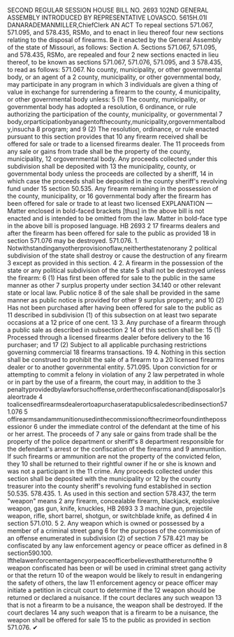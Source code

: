 SECOND REGULAR SESSION
HOUSE BILL NO. 2693
102ND GENERAL ASSEMBLY
INTRODUCED BY REPRESENTATIVE LOVASCO.
5615H.01I DANARADEMANMILLER,ChiefClerk
AN ACT
To repeal sections 571.067, 571.095, and 578.435, RSMo, and to enact in lieu thereof four
new sections relating to the disposal of firearms.
Be it enacted by the General Assembly of the state of Missouri, as follows:
Section A. Sections 571.067, 571.095, and 578.435, RSMo, are repealed and four
2 new sections enacted in lieu thereof, to be known as sections 571.067, 571.076, 571.095, and
3 578.435, to read as follows:
571.067. No county, municipality, or other governmental body, or an agent of a
2 county, municipality, or other governmental body, may participate in any program in which
3 individuals are given a thing of value in exchange for surrendering a firearm to the county,
4 municipality, or other governmental body unless:
5 (1) The county, municipality, or governmental body has adopted a resolution,
6 ordinance, or rule authorizing the participation of the county, municipality, or governmental
7 body,orparticipationbyanagentofthecounty,municipality,orgovernmentalbody,insucha
8 program; and
9 (2) The resolution, ordinance, or rule enacted pursuant to this section provides that
10 any firearm received shall be offered for sale or trade to a licensed firearms dealer. The
11 proceeds from any sale or gains from trade shall be the property of the county, municipality,
12 orgovernmental body. Any proceeds collected under this subdivision shall be deposited with
13 the municipality, county, or governmental body unless the proceeds are collected by a sheriff,
14 in which case the proceeds shall be deposited in the county sheriff's revolving fund under
15 section 50.535. Any firearm remaining in the possession of the county, municipality, or
16 governmental body after the firearm has been offered for sale or trade to at least two licensed
EXPLANATION — Matter enclosed in bold-faced brackets [thus] in the above bill is not enacted and is
intended to be omitted from the law. Matter in bold-face type in the above bill is proposed language.
HB 2693 2
17 firearms dealers and after the firearm has been offered for sale to the public as provided
18 in section 571.076 may be destroyed.
571.076. 1. Notwithstandinganyotherprovisionoflaw,neitherthestatenorany
2 political subdivision of the state shall destroy or cause the destruction of any firearm
3 except as provided in this section.
4 2. A firearm in the possession of the state or any political subdivision of the state
5 shall not be destroyed unless the firearm:
6 (1) Has first been offered for sale to the public in the same manner as other
7 surplus property under section 34.140 or other relevant state or local law. Public notice
8 of the sale shall be provided in the same manner as public notice is provided for other
9 surplus property; and
10 (2) Has not been purchased after having been offered for sale to the public as
11 described in subdivision (1) of this subsection on at least two separate occasions at a
12 price of one cent.
13 3. Any purchase of a firearm through a public sale as described in subsection 2
14 of this section shall be:
15 (1) Processed through a licensed firearms dealer before delivery to the
16 purchaser; and
17 (2) Subject to all applicable purchasing restrictions governing commercial
18 firearms transactions.
19 4. Nothing in this section shall be construed to prohibit the sale of a firearm to a
20 licensed firearms dealer or to another governmental entity.
571.095. Upon conviction for or attempting to commit a felony in violation of any
2 law perpetrated in whole or in part by the use of a firearm, the court may, in addition to the
3 penaltyprovidedbylawforsuchoffense,ordertheconfiscationand[disposalor]saleortrade
4 toalicensedfirearmsdealerortoapurchaseratapublicsaledescribedinsection571.076
5 offirearmsandammunitionusedinthecommissionofthecrimeorfoundinthepossessionor
6 under the immediate control of the defendant at the time of his or her arrest. The proceeds of
7 any sale or gains from trade shall be the property of the police department or sheriff's
8 department responsible for the defendant's arrest or the confiscation of the firearms and
9 ammunition. If such firearms or ammunition are not the property of the convicted felon, they
10 shall be returned to their rightful owner if he or she is known and was not a participant in the
11 crime. Any proceeds collected under this section shall be deposited with the municipality or
12 by the county treasurer into the county sheriff's revolving fund established in section 50.535.
578.435. 1. As used in this section and section 578.437, the term "weapon" means
2 any firearm, concealable firearm, blackjack, explosive weapon, gas gun, knife, knuckles,
HB 2693 3
3 machine gun, projectile weapon, rifle, short barrel, shotgun, or switchblade knife, as defined
4 in section 571.010.
5 2. Any weapon which is owned or possessed by a member of a criminal street gang
6 for the purposes of the commission of an offense enumerated in subdivision (2) of section
7 578.421 may be confiscated by any law enforcement agency or peace officer as defined in
8 section590.100. Ifthelawenforcementagencyorpeaceofficerbelievesthatthereturnofthe
9 weapon confiscated has been or will be used in criminal street gang activity or that the return
10 of the weapon would be likely to result in endangering the safety of others, the law
11 enforcement agency or peace officer may initiate a petition in circuit court to determine if the
12 weapon should be returned or declared a nuisance. If the court declares any such weapon
13 that is not a firearm to be a nuisance, the weapon shall be destroyed. If the court declares
14 any such weapon that is a firearm to be a nuisance, the weapon shall be offered for sale
15 to the public as provided in section 571.076.
✔